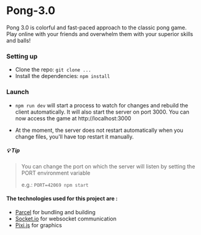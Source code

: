 # Pong-3.0
Pong 3.0 is colorful and fast-paced approach to the classic pong game. Play online with your friends and overwhelm them with your superior skills and balls!

### Setting up
 * Clone the repo: `git clone ...`
 * Install the dependencies: `npm install`

### Launch
 * `npm run dev` will start a process to watch for changes and rebuild the client automatically.
It will also start the server on port 3000. You can now access the game at http://localhost:3000

* At the moment, the server does not restart automatically when you change files, you'll have top restart it manually.


##### 💡 Tip
> You can change the port on which the server will listen by setting the PORT environment variable
>
> e.g.: `PORT=42069 npm start`

#### The technologies used for this project are : 
 * [Parcel](https://parceljs.org/) for bundling and building
 * [Socket.io](https://socket.io/) for websocket communication
 * [Pixi.js](https://www.pixijs.com/) for graphics
 
